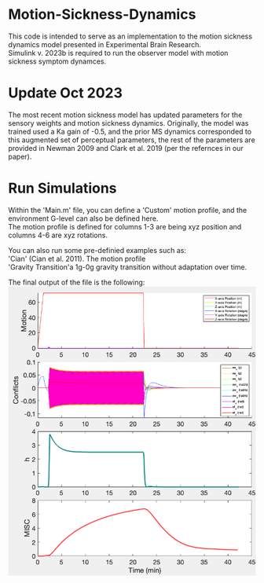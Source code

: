 # Motion-Sickness-Dynamics

This code is intended to serve as an implementation to the motion sickness dynamics model presented in Experimental Brain Research.\
Simulink v. 2023b is required to run the observer model with motion sickness symptom dynamces. 

# Update Oct 2023
The most recent motion sickness model has updated parameters for the sensory weights and motion sickness dynamics. Originally, the model was trained used a Ka gain of -0.5, and the prior MS dynamics corresponded to this augmented set of perceptual parameters, the rest of the parameters are provided in Newman 2009 and Clark et al. 2019 (per the refernces in our paper).

# Run Simulations
Within the 'Main.m' file, you can define a 'Custom' motion profile, and the environment G-level can also be defined here.\
The motion profile is defined for columns 1-3 are being xyz position and columns 4-6 are xyz rotations.

You can also run some pre-definied examples such as:\
'Cian' (Cian et al. 2011). The motion profile \
'Gravity Transition'a 1g-0g gravity transition without adaptation over time.

The final output of the file is the following:
![Screenshot](ExampleOutput.png)

